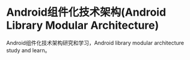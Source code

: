 # Android组件化技术架构(Android Library Modular Architecture)

Android组件化技术架构研究和学习，Android library modular architecture study and learn。
